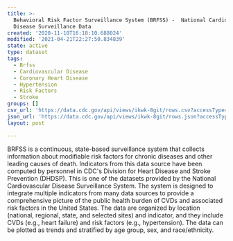 ```yaml
---
title: >-
  Behavioral Risk Factor Surveillance System (BRFSS) -  National Cardiovascular
  Disease Surveillance Data
created: '2020-11-10T16:18:10.688024'
modified: '2021-04-21T22:27:50.834839'
state: active
type: dataset
tags:
  - Brfss
  - Cardiovascular Disease
  - Coronary Heart Disease
  - Hypertension
  - Risk Factors
  - Stroke
groups: []
csv_url: 'https://data.cdc.gov/api/views/ikwk-8git/rows.csv?accessType=DOWNLOAD'
json_url: 'https://data.cdc.gov/api/views/ikwk-8git/rows.json?accessType=DOWNLOAD'
layout: post

---
```

BRFSS is a continuous, state-based surveillance system that collects information about modifiable risk factors for chronic diseases and other leading causes of death.  Indicators from this data source have been computed by personnel in CDC's Division for Heart Disease and Stroke Prevention (DHDSP). This is one of the datasets provided by the National Cardiovascular Disease Surveillance System. The system is designed to integrate multiple indicators from many data sources to provide a comprehensive picture of the public health burden of CVDs and associated risk factors in the United States. The data are organized by location (national, regional, state, and selected sites) and indicator, and they include CVDs (e.g., heart failure) and risk factors (e.g., hypertension). The data can be plotted as trends and stratified by age group, sex, and race/ethnicity.
